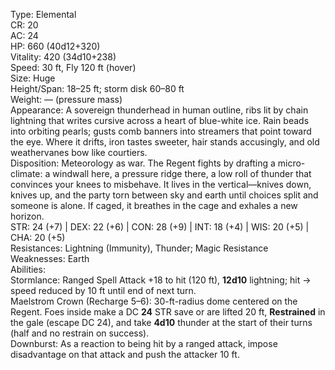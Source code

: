 Type: Elemental  
CR: 20  
AC: 24  
HP: 660 (40d12+320)  
Vitality: 420 (34d10+238)  
Speed: 30 ft, Fly 120 ft (hover)  
Size: Huge  
Height/Span: 18–25 ft; storm disk 60–80 ft  
Weight: — (pressure mass)  
Appearance: A sovereign thunderhead in human outline, ribs lit by chain lightning that writes cursive across a heart of blue-white ice. Rain beads into orbiting pearls; gusts comb banners into streamers that point toward the eye. Where it drifts, iron tastes sweeter, hair stands accusingly, and old weathervanes bow like courtiers.  
Disposition: Meteorology as war. The Regent fights by drafting a micro-climate: a windwall here, a pressure ridge there, a low roll of thunder that convinces your knees to misbehave. It lives in the vertical—knives down, knives up, and the party torn between sky and earth until choices split and someone is alone. If caged, it breathes in the cage and exhales a new horizon.  
STR: 24 (+7) | DEX: 22 (+6) | CON: 28 (+9) | INT: 18 (+4) | WIS: 20 (+5) | CHA: 20 (+5)  
Resistances: Lightning (Immunity), Thunder; Magic Resistance  
Weaknesses: Earth  
Abilities:  
Stormlance: Ranged Spell Attack +18 to hit (120 ft), **12d10** lightning; hit → speed reduced by 10 ft until end of next turn.  
Maelstrom Crown (Recharge 5–6): 30-ft-radius dome centered on the Regent. Foes inside make a DC **24** STR save or are lifted 20 ft, **Restrained** in the gale (escape DC 24), and take **4d10** thunder at the start of their turns (half and no restrain on success).  
Downburst: As a reaction to being hit by a ranged attack, impose disadvantage on that attack and push the attacker 10 ft.